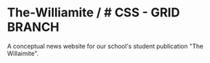 
# The-Williamite / # CSS - GRID BRANCH

A conceptual news website for our school's student publication "The Willaimite".
